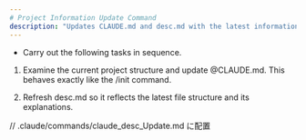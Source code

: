 ```yaml
---
# Project Information Update Command
description: "Updates CLAUDE.md and desc.md with the latest information."
---
```


* Carry out the following tasks in sequence.

1. Examine the current project structure and update @CLAUDE.md. This behaves exactly like the /init command.

2. Refresh desc.md so it reflects the latest file structure and its explanations.


// .claude/commands/claude_desc_Update.md に配置
